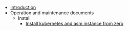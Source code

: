 * [Introduction](README)
* Operation and maintenance documents
   * Install
     * [Install kubernetes and asm instance from zero](ops/install)
